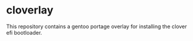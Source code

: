 # cloverlay
This repository contains a gentoo portage overlay for installing the clover efi bootloader.
